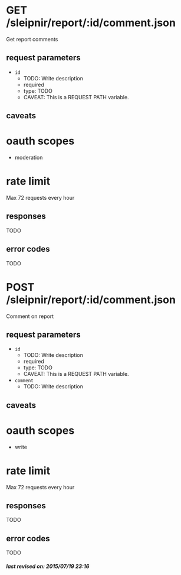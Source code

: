 # GET /sleipnir/report/:id/comment.json

Get report comments

## request parameters

- `id`
  - TODO: Write description
  - required
  - type: TODO
  - CAVEAT: This is a REQUEST PATH variable.

## caveats

# oauth scopes

- moderation

# rate limit

Max 72 requests every hour

## responses

TODO

## error codes

TODO

# POST /sleipnir/report/:id/comment.json

Comment on report

## request parameters

- `id`
  - TODO: Write description
  - required
  - type: TODO
  - CAVEAT: This is a REQUEST PATH variable.
- `comment`
  - TODO: Write description

## caveats

# oauth scopes

- write

# rate limit

Max 72 requests every hour

## responses

TODO

## error codes

TODO

##### last revised on: 2015/07/19 23:16
